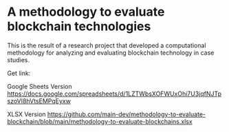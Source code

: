 # A methodology to evaluate blockchain technologies

This is the result of a research project that developed a computational methodology for analyzing and evaluating blockchain technology in case studies.

Get link: 

Google Sheets Version
https://docs.google.com/spreadsheets/d/1LZTWbsXOFWUxOhi7U3jqfNJTpszoVI8hVtsEMPqEyxw

XLSX Version
https://github.com/main-dev/methodology-to-evaluate-blockchain/blob/main/methodology-to-evaluate-blockchains.xlsx

